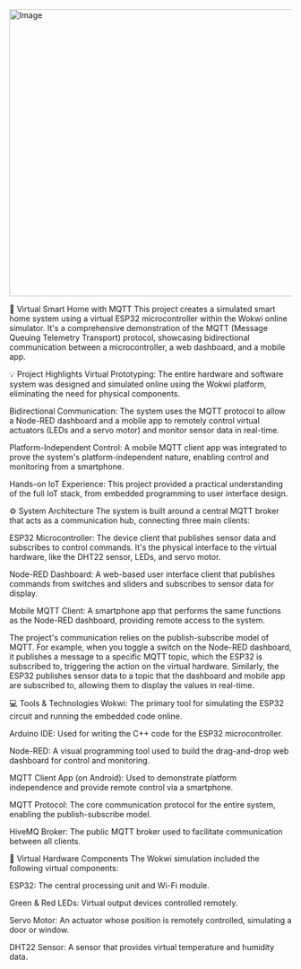 <img width="800" height="512" alt="Image" src="https://github.com/user-attachments/assets/9a6cd590-4368-4e06-9685-4e7d2b400ef4" />



🏡 Virtual Smart Home with MQTT
This project creates a simulated smart home system using a virtual ESP32 microcontroller within the Wokwi online simulator. It's a comprehensive demonstration of the MQTT (Message Queuing Telemetry Transport) protocol, showcasing bidirectional communication between a microcontroller, a web dashboard, and a mobile app.

💡 Project Highlights
Virtual Prototyping: The entire hardware and software system was designed and simulated online using the Wokwi platform, eliminating the need for physical components.

Bidirectional Communication: The system uses the MQTT protocol to allow a Node-RED dashboard and a mobile app to remotely control virtual actuators (LEDs and a servo motor) and monitor sensor data in real-time.

Platform-Independent Control: A mobile MQTT client app was integrated to prove the system's platform-independent nature, enabling control and monitoring from a smartphone.

Hands-on IoT Experience: This project provided a practical understanding of the full IoT stack, from embedded programming to user interface design.

⚙️ System Architecture
The system is built around a central MQTT broker that acts as a communication hub, connecting three main clients:

ESP32 Microcontroller: The device client that publishes sensor data and subscribes to control commands. It's the physical interface to the virtual hardware, like the DHT22 sensor, LEDs, and servo motor.

Node-RED Dashboard: A web-based user interface client that publishes commands from switches and sliders and subscribes to sensor data for display.

Mobile MQTT Client: A smartphone app that performs the same functions as the Node-RED dashboard, providing remote access to the system.

The project's communication relies on the publish-subscribe model of MQTT. For example, when you toggle a switch on the Node-RED dashboard, it publishes a message to a specific MQTT topic, which the ESP32 is subscribed to, triggering the action on the virtual hardware. Similarly, the ESP32 publishes sensor data to a topic that the dashboard and mobile app are subscribed to, allowing them to display the values in real-time.

💻 Tools & Technologies
Wokwi: The primary tool for simulating the ESP32 circuit and running the embedded code online.

Arduino IDE: Used for writing the C++ code for the ESP32 microcontroller.

Node-RED: A visual programming tool used to build the drag-and-drop web dashboard for control and monitoring.

MQTT Client App (on Android): Used to demonstrate platform independence and provide remote control via a smartphone.

MQTT Protocol: The core communication protocol for the entire system, enabling the publish-subscribe model.

HiveMQ Broker: The public MQTT broker used to facilitate communication between all clients.

🔌 Virtual Hardware Components
The Wokwi simulation included the following virtual components:

ESP32: The central processing unit and Wi-Fi module.

Green & Red LEDs: Virtual output devices controlled remotely.

Servo Motor: An actuator whose position is remotely controlled, simulating a door or window.

DHT22 Sensor: A sensor that provides virtual temperature and humidity data.

